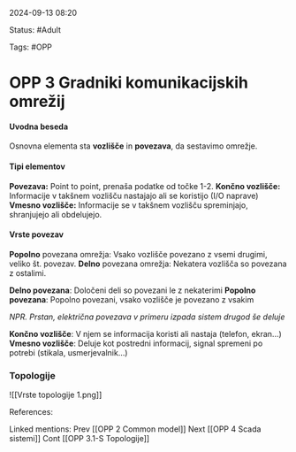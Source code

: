 2024-09-13 08:20

Status: #Adult 

Tags: #OPP 

# OPP 3 Gradniki komunikacijskih omrežij
#### Uvodna beseda
Osnovna elementa sta **vozlišče** in **povezava**, da sestavimo omrežje.
#### Tipi elementov
**Povezava:** Point to point, prenaša podatke od točke 1-2.
**Končno vozlišče:** Informacije v takšnem vozlišču nastajajo ali se koristijo (I/O naprave)
**Vmesno vozlišče:** Informacije se v takšnem vozlišču spreminjajo, shranjujejo ali obdelujejo.

#### Vrste povezav
**Popolno** povezana omrežja: Vsako vozlišče povezano z vsemi drugimi, veliko št. povezav.
**Delno** povezana omrežja: Nekatera vozlišča so povezana z ostalimi.

**Delno povezana**: Določeni deli so povezani le z nekaterimi
**Popolno povezana**: Popolno povezani, vsako vozlišče je povezano z vsakim

*NPR. Prstan, električna povezava v primeru izpada sistem drugod še deluje*

**Končno vozlišče**: V njem se informacija koristi ali nastaja (telefon, ekran...)
**Vmesno vozlišče**: Deluje kot postredni informacij, signal spremeni po potrebi (stikala, usmerjevalnik...)
### Topologije 
![[Vrste topologije 1.png]]

References:


Linked mentions:
	Prev [[OPP 2 Common model]]
	Next [[OPP 4 Scada sistemi]]
	Cont [[OPP 3.1-S Topologije]]
	